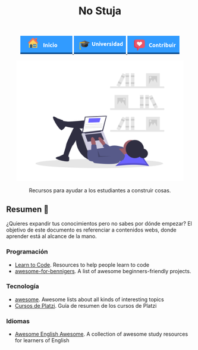 <h1 align="center"> No Stuja </h1> <br>
<p align="center">
          <a 		href="../README.md">
  <img alt="Inicio" title="Inicio" src="../imagenes/boton-inicio.png" width="140">
  </a>
      <a 		href="./">
  <img alt="Universidad" title="Universidad" src="../imagenes/boton-universidad.png" width="140">
  </a>
        <a 		href="../doc/CONTRIBUIR.md">
  <img alt="Contribuir" title="Contribuir" src="../imagenes/boton-contribuir.png" width="140">
  </a>
</p>
<p align="center">
    <img alt="No-Stuja" title="No-Stuja" src="../imagenes/no-stuja.png" width="450">
</p>

<p align="center">Recursos para ayudar a los estudiantes a construir cosas.</p>




## Resumen  📖

¿Quieres expandir tus conocimientos pero no sabes por dónde empezar? El objetivo de este documento es referenciar a contenidos webs, donde aprender está al alcance de la mano. 



### Programación

* [Learn to Code](https://github.com/collections/learn-to-code). Resources to help people learn to code
* [awesome-for-bennigers](https://github.com/MunGell/awesome-for-beginners). A list of awesome beginners-friendly projects.



### Tecnología

* [awesome](https://github.com/sindresorhus/awesome). Awesome lists about all kinds of interesting topics
* [Cursos de Platzi](https://github.com/MineiToshio/CursosPlatzi). Guía de resumen de los cursos de Platzi



### Idiomas

* [Awesome English Awesome](https://github.com/yvoronoy/awesome-english). A collection of awesome study resources for learners of English